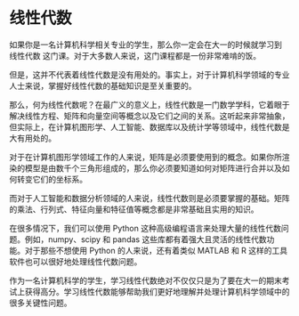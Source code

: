 # 线性代数
如果你是一名计算机科学相关专业的学生，那么你一定会在大一的时候就学习到 线性代数 这门课。对于大多数人来说，这门课程都是一份非常难啃的饭。

但是，这并不代表着线性代数是没有用处的。事实上，对于计算机科学领域的专业人士来说，掌握好线性代数的基础知识是至关重要的。

那么，何为线性代数呢？在最广义的意义上，线性代数是一门数学学科，它着眼于解决线性方程、矩阵和向量空间等概念以及它们之间的关系。这听起来非常抽象，但实际上，在计算机图形学、人工智能、数据库以及统计学等领域中，线性代数是大有用处的。

对于在计算机图形学领域工作的人来说，矩阵是必须要使用到的概念。如果你所渲染的模型是由数千个三角形组成的，那么你必须要知道如何对矩阵进行合并以及如何转变它们的坐标系。

而对于人工智能和数据分析领域的人来说，线性代数则是必须要掌握的基础。矩阵的乘法、行列式、特征向量和特征值等概念都是非常基础且实用的知识。

在很多情况下，我们可以使用 Python 这种高级编程语言来处理大量的线性代数问题。例如，numpy、scipy 和 pandas 这些库都有着强大且灵活的线性代数功能。对于那些不想使用 Python 的人来说，还有着类似 MATLAB 和 R 这样的工具软件也可以很好地处理线性代数问题。

作为一名计算机科学的学生，学习线性代数绝对不仅仅只是为了要在大一的期末考试上获得高分。学习线性代数能够帮助我们更好地理解并处理计算机科学领域中的很多关键性问题。